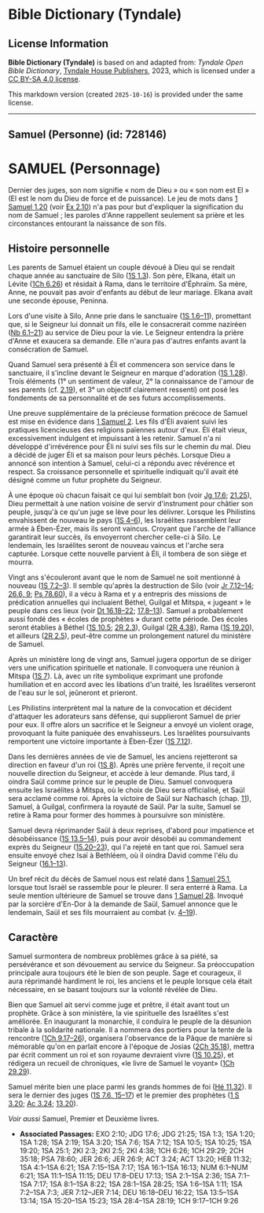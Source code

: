 # Bible Dictionary (Tyndale)

## License Information

**Bible Dictionary (Tyndale)** is based on and adapted from: _Tyndale Open Bible Dictionary_, [Tyndale House Publishers](https://tyndaleopenresources.com/), 2023, which is licensed under a [CC BY-SA 4.0 license](https://creativecommons.org/licenses/by-sa/4.0/legalcode.en).

This markdown version (created `2025-10-16`) is provided under the same license.



--------------------------------

## Samuel (Personne) (id: 728146)

SAMUEL (Personnage)
===================

Dernier des juges, son nom signifie « nom de Dieu » ou « son nom est El » (El est le nom du Dieu de force et de puissance). Le jeu de mots dans [1 Samuel 1\.20](https://ref.ly/1Sam1:20) (voir [Ex 2\.10](https://ref.ly/Exod2:10)) n'a pas pour but d'expliquer la signification du nom de Samuel ; les paroles d'Anne rappellent seulement sa prière et les circonstances entourant la naissance de son fils.

Histoire personnelle
--------------------

Les parents de Samuel étaient un couple dévoué à Dieu qui se rendait chaque année au sanctuaire de Silo ([1S 1\.3](https://ref.ly/1Sam1:3)). Son père, Elkana, était un Lévite ([1Ch 6\.26](https://ref.ly/1Chr6:26)) et résidait à Rama, dans le territoire d'Éphraïm. Sa mère, Anne, ne pouvait pas avoir d'enfants au début de leur mariage. Elkana avait une seconde épouse, Peninna.

Lors d'une visite à Silo, Anne prie dans le sanctuaire ([1S 1\.6–11](https://ref.ly/1Sam1:6-1Sam1:11)), promettant que, si le Seigneur lui donnait un fils, elle le consacrerait comme naziréen ([Nb 6\.1–21](https://ref.ly/Num6:1-Num6:21)) au service de Dieu pour la vie. Le Seigneur entendra la prière d'Anne et exaucera sa demande. Elle n'aura pas d'autres enfants avant la consécration de Samuel.

Quand Samuel sera présenté à Éli et commencera son service dans le sanctuaire, il s'incline devant le Seigneur en marque d'adoration ([1S 1\.28](https://ref.ly/1Sam1:28)). Trois éléments (1° un sentiment de valeur, 2° la connaissance de l'amour de ses parents (cf. [2\.19](https://ref.ly/1Sam2:19)), et 3° un objectif clairement ressenti) ont posé les fondements de sa personnalité et de ses futurs accomplissements.

Une preuve supplémentaire de la précieuse formation précoce de Samuel est mise en évidence dans [1 Samuel 2](https://ref.ly/1Sam2:1-1Sam2:36). Les fils d'Éli avaient suivi les pratiques licencieuses des religions païennes autour d'eux. Éli était vieux, excessivement indulgent et impuissant à les retenir. Samuel n'a ni développé d'irrévérence pour Éli ni suivi ses fils sur le chemin du mal. Dieu a décidé de juger Éli et sa maison pour leurs péchés. Lorsque Dieu a annoncé son intention à Samuel, celui\-ci a répondu avec révérence et respect. Sa croissance personnelle et spirituelle indiquait qu'il avait été désigné comme un futur prophète du Seigneur.

À une époque où chacun faisait ce qui lui semblait bon (voir [Jg 17\.6](https://ref.ly/Judg17:6); [21\.25](https://ref.ly/Judg21:25)), Dieu permettait à une nation voisine de servir d'instrument pour châtier son peuple, jusqu'à ce qu'un juge se lève pour les délivrer. Lorsque les Philistins envahissent de nouveau le pays ([1S 4–6](https://ref.ly/1Sam4:1-1Sam6:21)), les Israélites rassemblent leur armée à Ében\-Ézer, mais ils seront vaincus. Croyant que l'arche de l'alliance garantirait leur succès, ils envoyerront chercher celle\-ci à Silo. Le lendemain, les Israélites seront de nouveau vaincus et l'arche sera capturée. Lorsque cette nouvelle parvient à Éli, il tombera de son siège et mourra.

Vingt ans s'écouleront avant que le nom de Samuel ne soit mentionné à nouveau ([1S 7\.2–3](https://ref.ly/1Sam7:2-1Sam7:3)). Il semble qu'après la destruction de Silo (voir [Jr 7\.12–14](https://ref.ly/Jer7:12-Jer7:14); [26\.6, 9](https://ref.ly/Jer26:6,Jer26:9); [Ps 78\.60](https://ref.ly/Ps78:60)), il a vécu à Rama et y a entrepris des missions de prédication annuelles qui incluaient Béthel, Guilgal et Mitspa, « jugeant » le peuple dans ces lieux (voir [Dt 16\.18–22](https://ref.ly/Deut16:18-Deut16:22); [17\.8–13](https://ref.ly/Deut17:8-Deut17:13)). Samuel a probablement aussi fondé des « écoles de prophètes » durant cette période. Des écoles seront établies à Béthel ([1S 10\.5](https://ref.ly/1Sam10:5); [2R 2\.3](https://ref.ly/2Kgs2:3)), Guilgal ([2R 4\.38](https://ref.ly/2Kgs4:38)), Rama ([1S 19\.20](https://ref.ly/1Sam19:20)), et ailleurs ([2R 2\.5](https://ref.ly/2Kgs2:5)), peut\-être comme un prolongement naturel du ministère de Samuel.

Après un ministère long de vingt ans, Samuel jugera opportun de se diriger vers une unification spirituelle et nationale. Il convoquera une réunion à Mitspa ([1S 7](https://ref.ly/1Sam7:1-1Sam7:17)). Là, avec un rite symbolique exprimant une profonde humiliation et en accord avec les libations d'un traité, les Israélites verseront de l'eau sur le sol, jeûneront et prieront.

Les Philistins interprètent mal la nature de la convocation et décident d'attaquer les adorateurs sans défense, qui supplieront Samuel de prier pour eux. Il offre alors un sacrifice et le Seigneur a envoyé un violent orage, provoquant la fuite paniquée des envahisseurs. Les Israélites poursuivants remportent une victoire importante à Ében\-Ézer ([1S 7\.12](https://ref.ly/1Sam7:12)).

Dans les dernières années de vie de Samuel, les anciens rejetteront sa direction en faveur d'un roi ([1S 8](https://ref.ly/1Sam8:1-1Sam8:22)). Après une prière fervente, il reçoit une nouvelle direction du Seigneur, et accède à leur demande. Plus tard, il oindra Saül comme prince sur le peuple de Dieu. Samuel convoquera ensuite les Israélites à Mitspa, où le choix de Dieu sera officialisé, et Saül sera acclamé comme roi. Après la victoire de Saül sur Nachasch (chap. [11](https://ref.ly/1Sam11:1-1Sam11:15)), Samuel, à Guilgal, confirmera la royauté de Saül. Par la suite, Samuel se retire à Rama pour former des hommes à poursuivre son ministère.

Samuel devra réprimander Saül à deux reprises, d'abord pour impatience et désobéissance ([1S 13\.5–14](https://ref.ly/1Sam13:5-1Sam13:14)), puis pour avoir désobéi au commandement exprès du Seigneur ([15\.20–23](https://ref.ly/1Sam15:20-1Sam15:23)), qui l'a rejeté en tant que roi. Samuel sera ensuite envoyé chez Isaï à Bethléem, où il oindra David comme l'élu du Seigneur ([16\.1–13](https://ref.ly/1Sam16:1-1Sam16:13)).

Un bref récit du décès de Samuel nous est relaté dans [1 Samuel 25\.1](https://ref.ly/1Sam25:1), lorsque tout Israël se rassemble pour le pleurer. Il sera enterré à Rama. La seule mention ultérieure de Samuel se trouve dans [1 Samuel 28](https://ref.ly/1Sam28:1-1Sam28:25). Invoqué par la sorcière d'En\-Dor à la demande de Saül, Samuel annonce que le lendemain, Saül et ses fils mourraient au combat (v. [4–19](https://ref.ly/1Sam28:4-1Sam28:19)).

Caractère
---------

Samuel surmontera de nombreux problèmes grâce à sa piété, sa persévérance et son dévouement au service du Seigneur. Sa préoccupation principale aura toujours été le bien de son peuple. Sage et courageux, il aura réprimandé hardiment le roi, les anciens et le peuple lorsque cela était nécessaire, en se basant toujours sur la volonté révélée de Dieu.

Bien que Samuel ait servi comme juge et prêtre, il était avant tout un prophète. Grâce à son ministère, la vie spirituelle des Israélites s'est améliorée. En inaugurant la monarchie, il conduira le peuple de la désunion tribale à la solidarité nationale. Il a nommera des portiers pour la tente de la rencontre ([1Ch 9\.17–26](https://ref.ly/1Chr9:17-1Chr9:26)), organisera l'observance de la Pâque de manière si mémorable qu'on en parlait encore à l'époque de Josias ([2Ch 35\.18](https://ref.ly/2Chr35:18)), mettra par écrit comment un roi et son royaume devraient vivre ([1S 10\.25](https://ref.ly/1Sam10:25)), et rédigera un recueil de chroniques, «le livre de Samuel le voyant» ([1Ch 29\.29](https://ref.ly/1Chr29:29)).

Samuel mérite bien une place parmi les grands hommes de foi ([Hé 11\.32](https://ref.ly/Heb11:32)). Il sera le dernier des juges ([1S 7\.6, 15–17](https://ref.ly/1Sam7:6,1Sam7:15-1Sam7:17)) et le premier des prophètes ([1 S 3\.20](https://ref.ly/1Sam3:20); [Ac 3\.24](https://ref.ly/Acts3:24); [13\.20](https://ref.ly/Acts13:20)).

*Voir aussi* Samuel, Premier et Deuxième livres.

* **Associated Passages:** EXO 2:10; JDG 17:6; JDG 21:25; 1SA 1:3; 1SA 1:20; 1SA 1:28; 1SA 2:19; 1SA 3:20; 1SA 7:6; 1SA 7:12; 1SA 10:5; 1SA 10:25; 1SA 19:20; 1SA 25:1; 2KI 2:3; 2KI 2:5; 2KI 4:38; 1CH 6:26; 1CH 29:29; 2CH 35:18; PSA 78:60; JER 26:6; JER 26:9; ACT 3:24; ACT 13:20; HEB 11:32; 1SA 4:1–1SA 6:21; 1SA 7:15–1SA 7:17; 1SA 16:1–1SA 16:13; NUM 6:1–NUM 6:21; 1SA 11:1–1SA 11:15; DEU 17:8–DEU 17:13; 1SA 2:1–1SA 2:36; 1SA 7:1–1SA 7:17; 1SA 8:1–1SA 8:22; 1SA 28:1–1SA 28:25; 1SA 1:6–1SA 1:11; 1SA 7:2–1SA 7:3; JER 7:12–JER 7:14; DEU 16:18–DEU 16:22; 1SA 13:5–1SA 13:14; 1SA 15:20–1SA 15:23; 1SA 28:4–1SA 28:19; 1CH 9:17–1CH 9:26

